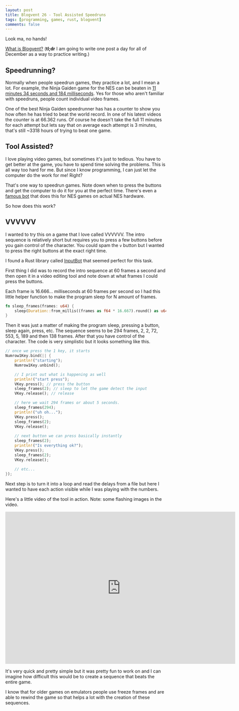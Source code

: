 ```yaml
---
layout: post
title: Blogvent 26 - Tool Assisted Speedruns
tags: [programming, games, rust, blogvent]
comments: false
---
```


Look ma, no hands!

[What is Blogvent?](/2022-11-27-blogvent-calendar/) (**tl;dr** I am going to write one post a day for all of December as a way to practice writing.)

## Speedrunning?

Normally when people speedrun games, they practice a lot, and I mean a lot. For example, the Ninja Gaiden game for the NES can be beaten in [11 minutes 34 seconds and 184 milliseconds](https://www.speedrun.com/ngnes/run/zq7ejl1m). Yes for those who aren't familiar with speedruns, people count individual video frames.

One of the best Ninja Gaiden speedrunner has has a counter to show you how often he has tried to beat the world record. In one of his latest videos the counter is at 66.362 runs. Of course he doesn't take the full 11 minutes for each attempt but lets say that on average each attempt is 3 minutes, that's still ~3318 hours of trying to beat one game.

## Tool Assisted?

I love playing video games, but sometimes it's just to tedious. You have to get better at the game, you have to spend time solving the problems. This is all way too hard for me. But since I know programming, I can just let the computer do the work for me! Right?

That's one way to speedrun games. Note down when to press the buttons and get the computer to do it for you at the perfect time. There's even a [famous bot](https://en.wikipedia.org/wiki/TASBot) that does this for NES games on actual NES hardware.

So how does this work?

## VVVVVV

I wanted to try this on a game that I love called VVVVVV. The intro sequence is relatively short but requires you to press a few buttons before you gain control of the character. You could spam the `v` button but I wanted to press the right buttons at the exact right time.

I found a Rust library called [InputBot](https://github.com/obv-mikhail/InputBot) that seemed perfect for this task.

First thing I did was to record the intro sequence at 60 frames a second and then open it in a video editing tool and note down at what frames I could press the buttons.

Each frame is 16.666... milliseconds at 60 frames per second so I had this little helper function to make the program sleep for N amount of frames.

```rust
fn sleep_frames(frames: u64) {
    sleep(Duration::from_millis((frames as f64 * 16.667).round() as u64));
}
```

Then it was just a matter of making the program sleep, pressing a button, sleep again, press, etc. The sequence seems to be 294 frames, 2, 2, 72, 553, 5, 189 and then 138 frames. After that you have control of the character. The code is very simplistic but it looks something like this.

```rust
// once we press the 1 key, it starts
Numrow1Key.bind(|| {
    println!("starting");
    Numrow1Key.unbind();

    // I print out what is happening as well
    println!("start press");
    VKey.press(); // press the button
    sleep_frames(2); // sleep to let the game detect the input
    VKey.release(); // release

    // here we wait 294 frames or about 5 seconds.
    sleep_frames(294);
    println!("uh oh...");
    VKey.press();
    sleep_frames(2);
    VKey.release();
    
    // next button we can press basically instantly
    sleep_frames(2);
    println!("Is everything ok?");
    VKey.press();
    sleep_frames(2);
    VKey.release();
    
    // etc...
});
```

Next step is to turn it into a loop and read the delays from a file but here I wanted to have each action visible while I was playing with the numbers.

Here's a little video of the tool in action. Note: some flashing images in the video.

<iframe src="https://www.youtube.com/embed/rY7vT7OnEC4" frameborder="0" allowfullscreen style="position: relative; top: 0; left: 0; width: 720px; height: 476px"></iframe>

It's very quick and pretty simple but it was pretty fun to work on and I can imagine how difficult this would be to create a sequence that beats the entire game.

I know that for older games on emulators people use freeze frames and are able to rewind the game so that helps a lot with the creation of these sequences.